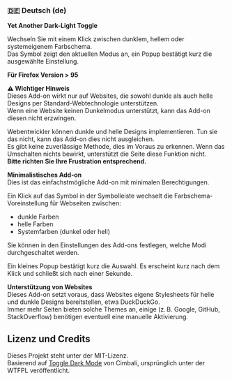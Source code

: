 ### 🇩🇪 Deutsch (de)

**Yet Another Dark-Light Toggle**

Wechseln Sie mit einem Klick zwischen dunklem, hellem oder systemeigenem Farbschema.  
Das Symbol zeigt den aktuellen Modus an, ein Popup bestätigt kurz die ausgewählte Einstellung.

**Für Firefox Version > 95**

**⚠️ Wichtiger Hinweis**  
Dieses Add-on wirkt nur auf Websites, die sowohl dunkle als auch helle Designs per Standard-Webtechnologie unterstützen.  
Wenn eine Website keinen Dunkelmodus unterstützt, kann das Add-on diesen nicht erzwingen.

Webentwickler können dunkle und helle Designs implementieren. Tun sie das nicht, kann das Add-on dies nicht ausgleichen.  
Es gibt keine zuverlässige Methode, dies im Voraus zu erkennen. Wenn das Umschalten nichts bewirkt, unterstützt die Seite diese Funktion nicht.  
**Bitte richten Sie Ihre Frustration entsprechend.**

**Minimalistisches Add-on**  
Dies ist das einfachstmögliche Add-on mit minimalen Berechtigungen.

Ein Klick auf das Symbol in der Symbolleiste wechselt die Farbschema-Voreinstellung für Webseiten zwischen:

- dunkle Farben
- helle Farben
- Systemfarben (dunkel oder hell)

Sie können in den Einstellungen des Add-ons festlegen, welche Modi durchgeschaltet werden.

Ein kleines Popup bestätigt kurz die Auswahl. Es erscheint kurz nach dem Klick und schließt sich nach einer Sekunde.

**Unterstützung von Websites**  
Dieses Add-on setzt voraus, dass Websites eigene Stylesheets für helle und dunkle Designs bereitstellen, etwa DuckDuckGo.  
Immer mehr Seiten bieten solche Themes an, einige (z. B. Google, GitHub, StackOverflow) benötigen eventuell eine manuelle Aktivierung.

## Lizenz und Credits

Dieses Projekt steht unter der MIT-Lizenz.  
Basierend auf [Toggle Dark Mode](https://github.com/Cimbali/toggle-dark-mode) von Cimbali, ursprünglich unter der WTFPL veröffentlicht.
